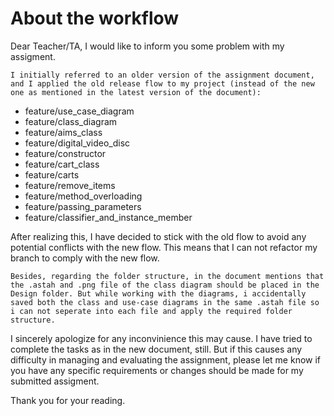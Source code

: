 # About the workflow

Dear Teacher/TA, I would like to inform you some problem with my assigment.

    I initially referred to an older version of the assignment document, and I applied the old release flow to my project (instead of the new one as mentioned in the latest version of the document):

- feature/use_case_diagram
- feature/class_diagram
- feature/aims_class
- feature/digital_video_disc
- feature/constructor
- feature/cart_class
- feature/carts
- feature/remove_items
- feature/method_overloading
- feature/passing_parameters
- feature/classifier_and_instance_member

After realizing this, I have decided to stick with the old flow to avoid any potential conflicts with the new flow. This means that I can not refactor my branch to comply with the new flow.

    Besides, regarding the folder structure, in the document mentions that the .astah and .png file of the class diagram should be placed in the Design folder. But while working with the diagrams, i accidentally saved both the class and use-case diagrams in the same .astah file so i can not seperate into each file and apply the required folder structure.

I sincerely apologize for any inconvinience this may cause. I have tried to complete the tasks as in the new document, still. But if this causes any difficulty in managing and evaluating the assignment, please let me know if you have any specific requirements or changes should be made for my submitted assigment.

Thank you for your reading.
